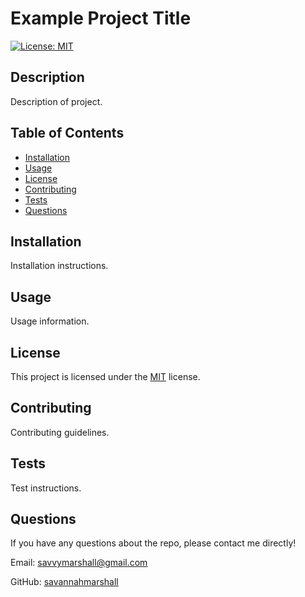 # Example Project Title

[![License: MIT](https://img.shields.io/badge/License-MIT-yellow.svg)](https://opensource.org/licenses/MIT)

## Description
Description of project.

## Table of Contents
- [Installation](#installation)
- [Usage](#usage)
- [License](#license)
- [Contributing](#contributing)
- [Tests](#tests)
- [Questions](#questions)

## Installation
Installation instructions.

## Usage
Usage information.

## License
This project is licensed under the [MIT](https://opensource.org/licenses/MIT) license.

## Contributing
Contributing guidelines.

## Tests
Test instructions.

## Questions
If you have any questions about the repo, please contact me directly!

Email: savvymarshall@gmail.com

GitHub: [savannahmarshall](https://github.com/savannahmarshall)
